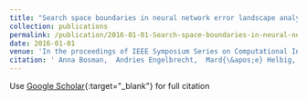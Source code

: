```yaml
---
title: "Search space boundaries in neural network error landscape analysis"
collection: publications
permalink: /publication/2016-01-01-Search-space-boundaries-in-neural-network-error-landscape-analysis
date: 2016-01-01
venue: 'In the proceedings of IEEE Symposium Series on Computational Intelligence'
citation: ' Anna Bosman,  Andries Engelbrecht,  Mard{\&apos;e} Helbig, &quot;Search space boundaries in neural network error landscape analysis.&quot; In the proceedings of IEEE Symposium Series on Computational Intelligence, 2016.'
---
```

Use [Google Scholar](https://scholar.google.com/scholar?q=Search+space+boundaries+in+neural+network+error+landscape+analysis){:target="_blank"} for full citation